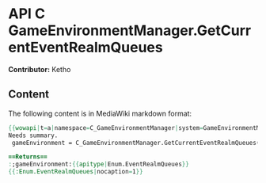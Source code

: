 # API C GameEnvironmentManager.GetCurrentEventRealmQueues

**Contributor:** Ketho

## Content

The following content is in MediaWiki markdown format:

```mediawiki
{{wowapi|t=a|namespace=C_GameEnvironmentManager|system=GameEnvironmentManager}}
Needs summary.
 gameEnvironment = C_GameEnvironmentManager.GetCurrentEventRealmQueues()

==Returns==
:;gameEnvironment:{{apitype|Enum.EventRealmQueues}}
{{:Enum.EventRealmQueues|nocaption=1}}
```